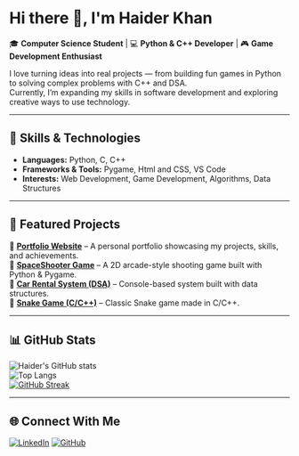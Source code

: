 # Hi there 👋, I'm Haider Khan  

🎓 **Computer Science Student** | 💻 **Python & C++ Developer** | 🎮 **Game Development Enthusiast**  

I love turning ideas into real projects — from building fun games in Python to solving complex problems with C++ and DSA.  
Currently, I’m expanding my skills in software development and exploring creative ways to use technology.  

---

## 🚀 Skills & Technologies  
- **Languages:** Python, C, C++  
- **Frameworks & Tools:** Pygame, Html and CSS, VS Code
- **Interests:** Web Development, Game Development, Algorithms, Data Structures

---

## 📌 Featured Projects  
🔹 [**Portfolio Website**](https://haiderkhan777.github.io/Portfolio/) – A personal portfolio showcasing my projects, skills, and achievements.  
🔹 [**SpaceShooter Game**](https://github.com/RanaKhan777/Python-Projects/tree/main/SpaceShip%20Shooter) – A 2D arcade-style shooting game built with Python & Pygame.  
🔹 [**Car Rental System (DSA)**](https://github.com/RanaKhan777/Car-Rental-system-Dsa) – Console-based system built with data structures.  
🔹 [**Snake Game (C/C++)**](https://github.com/RanaKhan777/SnakeGame-C-) – Classic Snake game made in C/C++.  

---

## 📊 GitHub Stats  
![Haider's GitHub stats](https://github-readme-stats.vercel.app/api?username=HaiderKhan777&show_icons=true&theme=radical)  
![Top Langs](https://github-readme-stats.vercel.app/api/top-langs/?username=HaiderKhan777&layout=compact&theme=radical)  
[![GitHub Streak](https://streak-stats.demolab.com?user=HaiderKhan777&theme=radical)](https://git.io/streak-stats)  

---

## 🌐 Connect With Me  
[![LinkedIn](https://img.shields.io/badge/LinkedIn-blue?style=for-the-badge&logo=linkedin&logoColor=white)]([https://www.linkedin.com/in/your-profile](https://www.linkedin.com/in/haider-khan-2a1ab5337/))  
[![GitHub](https://img.shields.io/badge/GitHub-black?style=for-the-badge&logo=github&logoColor=white)](https://github.com/HaiderKhan777)  

